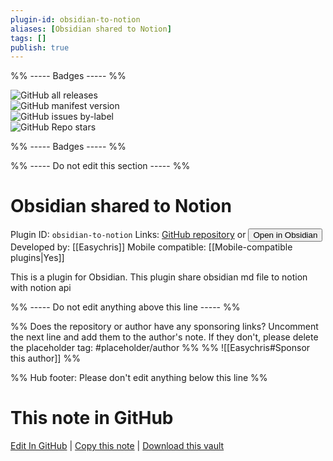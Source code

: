 ```yaml
---
plugin-id: obsidian-to-notion
aliases: [Obsidian shared to Notion]
tags: []
publish: true
---
```


%% ----- Badges ----- %%

![GitHub all releases](https://img.shields.io/github/downloads/Easychris/obsidian-to-notion/total?color=573E7A&logo=github&style=for-the-badge)  
![GitHub manifest version](https://img.shields.io/github/manifest-json/v/Easychris/obsidian-to-notion?color=573E7A&logo=github&style=for-the-badge)  
![GitHub issues by-label](https://img.shields.io/github/issues/Easychris/obsidian-to-notion/help%20wanted?color=573E7A&logo=github&style=for-the-badge)  
![GitHub Repo stars](https://img.shields.io/github/stars/Easychris/obsidian-to-notion?color=573E7A&logo=github&style=for-the-badge)

%% ----- Badges ----- %%

%% ----- Do not edit this section ----- %%

# Obsidian shared to Notion

Plugin ID: `obsidian-to-notion`
Links: [GitHub repository](https://github.com/Easychris/obsidian-to-notion) or [<button id=HH>Open in Obsidian</button>](obsidian://show-plugin?id=obsidian-to-notion)
Developed by: [[Easychris]]
Mobile compatible: [[Mobile-compatible plugins|Yes]]

This is a plugin for Obsidian. This plugin share obsidian md file to notion with notion api

%% ----- Do not edit anything above this line ----- %%

%% Does the repository or author have any sponsoring links? Uncomment the next line and add them to the author's note. If they don't, please delete the placeholder tag: #placeholder/author %%
%% ![[Easychris#Sponsor this author]] %%

%% Hub footer: Please don't edit anything below this line %%

# This note in GitHub

<span class="git-footer">[Edit In GitHub](https://github.dev/obsidian-community/obsidian-hub/blob/main/02%20-%20Community%20Expansions/02.05%20All%20Community%20Expansions/Plugins/obsidian-to-notion.md "git-hub-edit-note") | [Copy this note](https://raw.githubusercontent.com/obsidian-community/obsidian-hub/main/02%20-%20Community%20Expansions/02.05%20All%20Community%20Expansions/Plugins/obsidian-to-notion.md "git-hub-copy-note") | [Download this vault](https://github.com/obsidian-community/obsidian-hub/archive/refs/heads/main.zip "git-hub-download-vault") </span>
